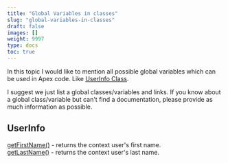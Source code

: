 ```yaml
---
title: "Global Variables in classes"
slug: "global-variables-in-classes"
draft: false
images: []
weight: 9997
type: docs
toc: true
---
```


In this topic I would like to mention all possible global variables which can be used in Apex code. Like [UserInfo Class][1].  

I suggest we just list a global classes/variables and links. If you know about a global class/variable but can't find a documentation, please provide as much information as possible.


  [1]: https://developer.salesforce.com/docs/atlas.en-us.apexcode.meta/apexcode/apex_methods_system_userinfo.htm

## UserInfo
[getFirstName()][1] - returns the context user's first name.  
[getLastName()][2] - returns the context user's last name.


  [1]: https://developer.salesforce.com/docs/atlas.en-us.apexcode.meta/apexcode/apex_methods_system_userinfo.htm#apex_System_UserInfo_getFirstName
  [2]: https://developer.salesforce.com/docs/atlas.en-us.apexcode.meta/apexcode/apex_methods_system_userinfo.htm#apex_System_UserInfo_getLastName

